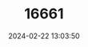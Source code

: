 ---
title: "16661"
category: "Peromyscus furvus"
draft: false
date: 2024-02-22 13:03:50
languages:
  English: ["Blackish Deer Mouse"]
---